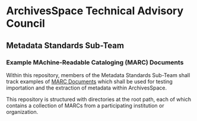 # ArchivesSpace Technical Advisory Council
## Metadata Standards Sub-Team

### Example MAchine-Readable Cataloging (MARC) Documents

Within this repository, members of the Metadata Standards Sub-Team shall track
examples of [MARC Documents](https://www.loc.gov/marc/faq.html#definition) which shall be used for 
testing importation and the extraction of metadata within ArchivesSpace.

This repository is structured with directories at the root path, each of which 
contains a collection of MARCs from a participating institution or organization.

